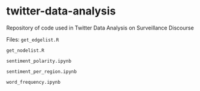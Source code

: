 # twitter-data-analysis
Repository of code used in Twitter Data Analysis on Surveillance Discourse

Files: 
`get_edgelist.R`

`get_nodelist.R`

`sentiment_polarity.ipynb`

`sentiment_per_region.ipynb`

`word_frequency.ipynb`

